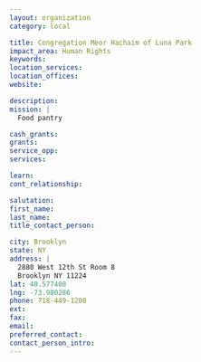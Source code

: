 ```yaml
---
layout: organization
category: local

title: Congregation Meor Hachaim of Luna Park
impact_area: Human Rights
keywords: 
location_services: 
location_offices: 
website: 

description: 
mission: |
  Food pantry

cash_grants: 
grants: 
service_opp: 
services: 

learn: 
cont_relationship: 

salutation: 
first_name: 
last_name: 
title_contact_person: 

city: Brooklyn
state: NY
address: |
  2880 West 12th St Room 8  
  Brooklyn NY 11224
lat: 40.577408
lng: -73.980286
phone: 718-449-1208
ext: 
fax: 
email: 
preferred_contact: 
contact_person_intro: 
---
```

